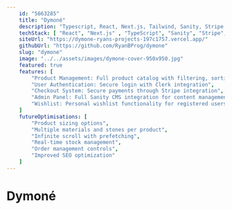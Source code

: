 ```yaml
---
    id: "5663285"
    title: "Dymoné"
    description: "Typescript, React, Next.js, Tailwind, Sanity, Stripe - A e-commerce site for a luxury jewellery online retailer, intergrated with Sanity as the CMS and stripe to process payments"
    techStack: [ "React", "Next.js" , "TypeScript", "Sanity", "Stripe", "Tailwind" ]
    siteUrl: "https://dymone-ryans-projects-197c1757.vercel.app/"
    githubUrl: "https://github.com/RyanBProg/dymone"
    slug: "dymone"
    image: "../../assets/images/dymone-cover-950x950.jpg"
    featured: true
    features: [
        "Product Management: Full product catalog with filtering, sorting and search",
        "User Authentication: Secure login with Clerk integration",
        "Checkout System: Secure payments through Stripe integration",
        "Admin Panel: Full Sanity CMS integration for content management",
        "Wishlist: Personal wishlist functionality for registered users"
    ]
    futureOptimisations: [
        "Product sizing options",
        "Multiple materials and stones per product",
        "Infinite scroll with prefetching",
        "Real-time stock management",
        "Order management controls",
        "Improved SEO optimization"
    ]
---
```


# Dymoné
